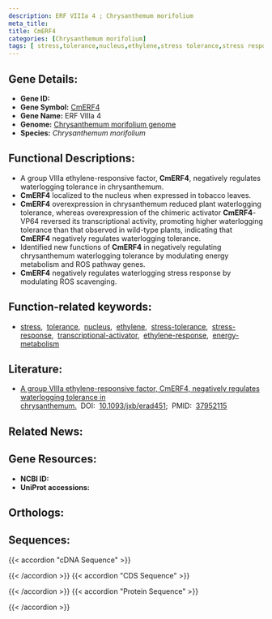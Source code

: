 ```yaml
---
description: ERF VIIIa 4 ; Chrysanthemum morifolium
meta_title:
title: CmERF4
categories: [Chrysanthemum morifolium]
tags: [ stress,tolerance,nucleus,ethylene,stress tolerance,stress response,transcriptional activator,ethylene response,energy metabolism ]
---
```


## Gene Details:
- **Gene ID:** []()
- **Gene Symbol:** <u>CmERF4</u>
- **Gene Name:** ERF VIIIa 4
- **Genome:** [Chrysanthemum morifolium genome](http://210.22.121.250:8880/asteraceae/download/downloadPage)
- **Species:** *Chrysanthemum morifolium*

## Functional Descriptions:
   - A group VIIIa ethylene-responsive factor, **CmERF4**, negatively regulates waterlogging tolerance in chrysanthemum.
   - **CmERF4** localized to the nucleus when expressed in tobacco leaves.
   - **CmERF4** overexpression in chrysanthemum reduced plant waterlogging tolerance, whereas overexpression of the chimeric activator **CmERF4**-VP64 reversed its transcriptional activity, promoting higher waterlogging tolerance than that observed in wild-type plants, indicating that **CmERF4** negatively regulates waterlogging tolerance.
   - Identified new functions of **CmERF4** in negatively regulating chrysanthemum waterlogging tolerance by modulating energy metabolism and ROS pathway genes.
   - **CmERF4** negatively regulates waterlogging stress response by modulating ROS scavenging.

## Function-related keywords:
   - [stress](/tags/stress/),&nbsp;&nbsp;[tolerance](/tags/tolerance/),&nbsp;&nbsp;[nucleus](/tags/nucleus/),&nbsp;&nbsp;[ethylene](/tags/ethylene/),&nbsp;&nbsp;[stress-tolerance](/tags/stress-tolerance/),&nbsp;&nbsp;[stress-response](/tags/stress-response/),&nbsp;&nbsp;[transcriptional-activator](/tags/transcriptional-activator/),&nbsp;&nbsp;[ethylene-response](/tags/ethylene-response/),&nbsp;&nbsp;[energy-metabolism](/tags/energy-metabolism/)

## Literature:
   - [A group VIIIa ethylene-responsive factor, CmERF4, negatively regulates waterlogging tolerance in chrysanthemum.](https://doi.org/10.1093/jxb/erad451)&nbsp;&nbsp;DOI:&nbsp;&nbsp;[10.1093/jxb/erad451](https://doi.org/10.1093/jxb/erad451);&nbsp;&nbsp;PMID:&nbsp;&nbsp;[37952115](https://pubmed.ncbi.nlm.nih.gov/37952115/)

## Related News:

## Gene Resources:
- **NCBI ID:**  [](https://www.ncbi.nlm.nih.gov/gene/?term=)
- **UniProt accessions:**  [](https://www.uniprot.org/uniprotkb//entry)

## Orthologs:

## Sequences:
{{< accordion "cDNA Sequence" >}}

{{< /accordion >}}
{{< accordion "CDS Sequence" >}}

{{< /accordion >}}
{{< accordion "Protein Sequence" >}}

{{< /accordion >}}
